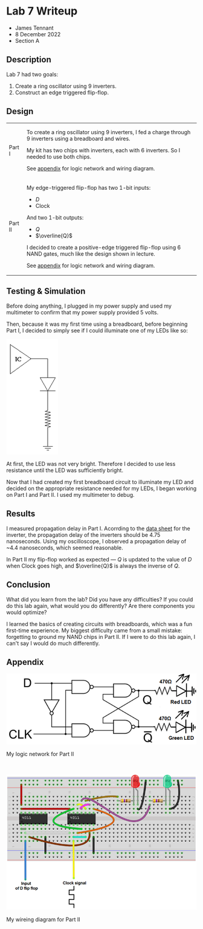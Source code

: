 # Lab 7 Writeup
- James Tennant
- 8 December 2022
- Section A

## Description

Lab 7 had two goals:

1. Create a ring oscillator using $9$ inverters.
2. Construct an edge triggered flip-flop.

## Design

<table>
  <tr>
  <td>

$\text{Part I}$

  </td>
  <td>

To create a ring oscillator using $9$ inverters, I fed a charge through $9$
inverters using a breadboard and wires.

My kit has two chips with inverters, each with $6$ inverters. So I needed to
use both chips.

See [appendix](#appendix) for logic network and wiring diagram.

  </td>
  </tr>

  <tr>
  <td>

$\text{Part II}$  

  </td>
  <td>

My edge-triggered flip-flop has two 1-bit inputs:
- $D$
- $\text{Clock}$

And two 1-bit outputs:
- $Q$
- $\overline{Q}$

I decided to create a positive-edge triggered flip-flop using $6$ NAND gates,
much like the design shown in lecture.

See [appendix](#appendix) for logic network and wiring diagram.

  </td>
  </tr>
<table>

## Testing & Simulation

Before doing anything, I plugged in my power supply and used my multimeter to
confirm that my power supply provided $5$ volts.

Then, because it was my first time using a breadboard, before beginning
$\text{Part I}$, I decided to simply see if I could illuminate one of my LEDs
like so:

![](a.gif)

At first, the LED was not very bright. Therefore I decided to use less
resistance until the LED was sufficiently bright.

Now that I had created my first breadboard circuit to illuminate my LED and
decided on the appropriate resistance needed for my LEDs, I began working on
$\text{Part I}$ and $\text{Part II}$. I used my multimeter to debug.

## Results

I measured propagation delay in $\text{Part I}$. Acorrding to the
[data sheet](https://www.ti.com/product/SN74S04) for the inverter, the
propagation delay of the inverters should be $4.75$ nanoseconds. Using my
oscilloscope, I observed a propagation delay of ~$4.4$ nanoseconds, which
seemed reasonable.

In $\text{Part II}$ my flip-flop worked as expected — $Q$ is updated to the
value of $D$ when $\text{Clock}$ goes high, and $\overline{Q}$ is always the
inverse of $Q$.

## Conclusion
What did you learn from the lab? Did you have any difficulties? If you could do
this lab again, what would you do differently? Are there components you would
optimize?

I learned the basics of creating circuits with breadboards, which was a fun
first-time experience. My biggest difficulty came from a small mistake:
forgetting to ground my NAND chips in $\text{Part II}$. If I were to do this
lab again, I can't say I would do much differently.

## Appendix
![](logic.png)

My logic network for $\text{Part II}$

<br>

![](wiring.png)

My wireing diagram for $\text{Part II}$
